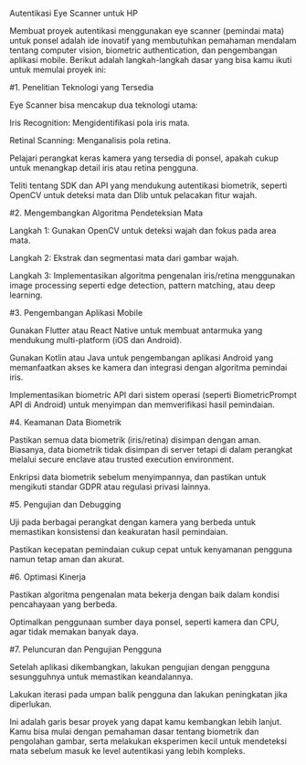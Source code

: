 Autentikasi Eye Scanner untuk HP

Membuat proyek autentikasi menggunakan eye scanner (pemindai mata) untuk ponsel adalah ide inovatif yang membutuhkan pemahaman mendalam tentang computer vision, biometric authentication, dan pengembangan aplikasi mobile. Berikut adalah langkah-langkah dasar yang bisa kamu ikuti untuk memulai proyek ini:

#1. Penelitian Teknologi yang Tersedia

Eye Scanner bisa mencakup dua teknologi utama:

Iris Recognition: Mengidentifikasi pola iris mata.

Retinal Scanning: Menganalisis pola retina.


Pelajari perangkat keras kamera yang tersedia di ponsel, apakah cukup untuk menangkap detail iris atau retina pengguna.

Teliti tentang SDK dan API yang mendukung autentikasi biometrik, seperti OpenCV untuk deteksi mata dan Dlib untuk pelacakan fitur wajah.


#2. Mengembangkan Algoritma Pendeteksian Mata

Langkah 1: Gunakan OpenCV untuk deteksi wajah dan fokus pada area mata.

Langkah 2: Ekstrak dan segmentasi mata dari gambar wajah.

Langkah 3: Implementasikan algoritma pengenalan iris/retina menggunakan image processing seperti edge detection, pattern matching, atau deep learning.


#3. Pengembangan Aplikasi Mobile

Gunakan Flutter atau React Native untuk membuat antarmuka yang mendukung multi-platform (iOS dan Android).

Gunakan Kotlin atau Java untuk pengembangan aplikasi Android yang memanfaatkan akses ke kamera dan integrasi dengan algoritma pemindai iris.

Implementasikan biometric API dari sistem operasi (seperti BiometricPrompt API di Android) untuk menyimpan dan memverifikasi hasil pemindaian.


#4. Keamanan Data Biometrik

Pastikan semua data biometrik (iris/retina) disimpan dengan aman. Biasanya, data biometrik tidak disimpan di server tetapi di dalam perangkat melalui secure enclave atau trusted execution environment.

Enkripsi data biometrik sebelum menyimpannya, dan pastikan untuk mengikuti standar GDPR atau regulasi privasi lainnya.


#5. Pengujian dan Debugging

Uji pada berbagai perangkat dengan kamera yang berbeda untuk memastikan konsistensi dan keakuratan hasil pemindaian.

Pastikan kecepatan pemindaian cukup cepat untuk kenyamanan pengguna namun tetap aman dan akurat.


#6. Optimasi Kinerja

Pastikan algoritma pengenalan mata bekerja dengan baik dalam kondisi pencahayaan yang berbeda.

Optimalkan penggunaan sumber daya ponsel, seperti kamera dan CPU, agar tidak memakan banyak daya.


#7. Peluncuran dan Pengujian Pengguna

Setelah aplikasi dikembangkan, lakukan pengujian dengan pengguna sesungguhnya untuk memastikan keandalannya.

Lakukan iterasi pada umpan balik pengguna dan lakukan peningkatan jika diperlukan.


Ini adalah garis besar proyek yang dapat kamu kembangkan lebih lanjut. Kamu bisa mulai dengan pemahaman dasar tentang biometrik dan pengolahan gambar, serta melakukan eksperimen kecil untuk mendeteksi mata sebelum masuk ke level autentikasi yang lebih kompleks.

